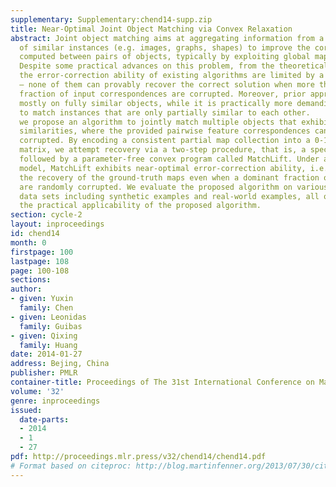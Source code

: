 ```yaml
---
supplementary: Supplementary:chend14-supp.zip
title: Near-Optimal Joint Object Matching via Convex Relaxation
abstract: Joint object matching aims at aggregating information from a large collection
  of similar instances (e.g. images, graphs, shapes) to improve the correspondences
  computed between pairs of objects, typically by exploiting global map compatibility.
  Despite some practical advances on this problem, from the theoretical point of view,
  the error-correction ability of existing algorithms are limited by a constant barrier
  — none of them can provably recover the correct solution when more than a constant
  fraction of input correspondences are corrupted. Moreover, prior approaches focus
  mostly on fully similar objects, while it is practically more demanding and realistic
  to match instances that are only partially similar to each other.      In this paper,
  we propose an algorithm to jointly match multiple objects that exhibit only partial
  similarities, where the provided pairwise feature correspondences can be densely
  corrupted. By encoding a consistent partial map collection into a 0-1 semidefinite
  matrix, we attempt recovery via a two-step procedure, that is, a spectral technique
  followed by a parameter-free convex program called MatchLift. Under a natural randomized
  model, MatchLift exhibits near-optimal error-correction ability, i.e. it guarantees
  the recovery of the ground-truth maps even when a dominant fraction of the inputs
  are randomly corrupted. We evaluate the proposed algorithm on various benchmark
  data sets including synthetic examples and real-world examples, all of which confirm
  the practical applicability of the proposed algorithm.
section: cycle-2
layout: inproceedings
id: chend14
month: 0
firstpage: 100
lastpage: 108
page: 100-108
sections: 
author:
- given: Yuxin
  family: Chen
- given: Leonidas
  family: Guibas
- given: Qixing
  family: Huang
date: 2014-01-27
address: Bejing, China
publisher: PMLR
container-title: Proceedings of The 31st International Conference on Machine Learning
volume: '32'
genre: inproceedings
issued:
  date-parts:
  - 2014
  - 1
  - 27
pdf: http://proceedings.mlr.press/v32/chend14/chend14.pdf
# Format based on citeproc: http://blog.martinfenner.org/2013/07/30/citeproc-yaml-for-bibliographies/
---
```

